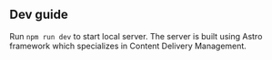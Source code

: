 ## Dev guide
Run `npm run dev` to start local server. The server is built using Astro framework which specializes in Content Delivery Management.

